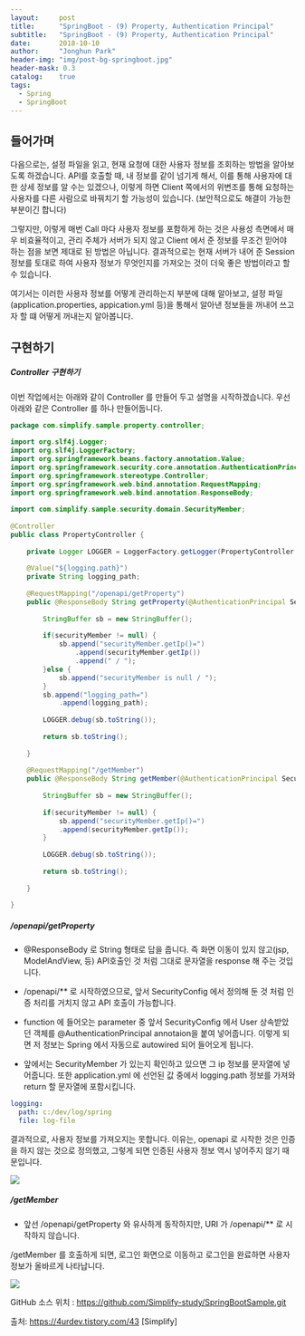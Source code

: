 ```yaml
---
layout:     post
title:      "SpringBoot - (9) Property, Authentication Principal"
subtitle:   "SpringBoot - (9) Property, Authentication Principal"
date:       2018-10-10
author:     "Jonghun Park"
header-img: "img/post-bg-springboot.jpg"
header-mask: 0.3
catalog:    true
tags:
  - Spring
  - SpringBoot
---
```


## 들어가며

다음으로는, 설정 파일을 읽고, 현재 요청에 대한 사용자 정보를 조회하는 방법을 알아보도록 하겠습니다. API를 호출할 때, 내 정보를 같이 넘기게 해서, 이를 통해 사용자에 대한 상세 정보를 알 수는 있겠으나, 이렇게 하면 Client 쪽에서의 위변조를 통해 요청하는 사용자를 다른 사람으로 바꿔치기 할 가능성이 있습니다. (보안적으로도 해결이 가능한 부분이긴 합니다)


그렇지만, 이렇게 매번 Call 마다 사용자 정보를 포함하게 하는 것은 사용성 측면에서 매우 비효율적이고, 관리 주체가 서버가 되지 않고 Client 에서 준 정보를 무조건 믿어야 하는 점을 보면 제대로 된 방법은 아닙니다. 결과적으로는 현재 서버가 내어 준 Session 정보를 토대로 하여 사용자 정보가 무엇인지를 가져오는 것이 더욱 좋은 방법이라고 할 수 있습니다. 

여기서는 이러한 사용자 정보를 어떻게 관리하는지 부분에 대해 알아보고, 설정 파일(application.properties, appication.yml 등)을 통해서 알아낸 정보들을 꺼내어 쓰고자 할 떄 어떻게 꺼내는지 알아봅니다.

## 구현하기

##### Controller 구현하기

이번 작업에서는 아래와 같이 Controller 를 만들어 두고 설명을 시작하겠습니다. 우선 아래와 같은 Controller 를 하나 만들어둡니다.

```java
package com.simplify.sample.property.controller;
 
import org.slf4j.Logger;
import org.slf4j.LoggerFactory;
import org.springframework.beans.factory.annotation.Value;
import org.springframework.security.core.annotation.AuthenticationPrincipal;
import org.springframework.stereotype.Controller;
import org.springframework.web.bind.annotation.RequestMapping;
import org.springframework.web.bind.annotation.ResponseBody;
 
import com.simplify.sample.security.domain.SecurityMember;
 
@Controller
public class PropertyController {
 
    private Logger LOGGER = LoggerFactory.getLogger(PropertyController.class);
    
    @Value("${logging.path}")
    private String logging_path;
    
    @RequestMapping("/openapi/getProperty")
    public @ResponseBody String getProperty(@AuthenticationPrincipal SecurityMember securityMember) {
        
        StringBuffer sb = new StringBuffer();
        
        if(securityMember != null) {
            sb.append("securityMember.getIp()=")
                .append(securityMember.getIp())
                .append(" / ");
        }else {
            sb.append("securityMember is null / ");
        }
        sb.append("logging_path=")
            .append(logging_path);
        
        LOGGER.debug(sb.toString());
        
        return sb.toString();
        
    }
    
    @RequestMapping("/getMember")
    public @ResponseBody String getMember(@AuthenticationPrincipal SecurityMember securityMember) {
        
        StringBuffer sb = new StringBuffer();
        
        if(securityMember != null) {
            sb.append("securityMember.getIp()=")
            .append(securityMember.getIp());
        }
        
        LOGGER.debug(sb.toString());
        
        return sb.toString();
        
    }
    
}
```

##### /openapi/getProperty

- @ResponseBody 로 String 형태로 답을 줍니다. 즉 화면 이동이 있지 않고(jsp, ModelAndView, 등) API호출인 것 처럼 그대로 문자열을 response 해 주는 것입니다. 

- /openapi/** 로 시작하였으므로, 앞서 SecurityConfig 에서 정의해 둔 것 처럼 인증 처리를 거치지 않고 API 호출이 가능합니다. 

- function 에 들어오는 parameter 중 앞서 SecurityConfig 에서 User 상속받았던 객체를 @AuthenticationPrincipal annotaion을 붙여 넣어줍니다. 이렇게 되면 저 정보는 Spring 에서 자동으로 autowired 되어 들어오게 됩니다.

- 앞에서는 SecurityMember 가 있는지 확인하고 있으면 그 ip 정보를 문자열에 넣어줍니다. 또한 application.yml 에 선언된 값 중에서 logging.path 정보를 가져와 return 할 문자열에 포함시킵니다. 


```yml
logging:
  path: c:/dev/log/spring
  file: log-file  
```

결과적으로, 사용자 정보를 가져오지는 못합니다. 이유는, openapi 로 시작한 것은 인증을 하지 않는 것으로 정의했고, 그렇게 되면 인증된 사용자 정보 역시 넣어주지 않기 때문입니다. 

![](/blog/img/post/2018-10-10-spring-boot-09-property-auth-principal/spring-boot-09-property-auth-principal-00001.png)

##### /getMember

- 앞선 /openapi/getProperty 와 유사하게 동작하지만, URI 가 /openapi/** 로 시작하지 않습니다. 

/getMember 를 호출하게 되면, 로그인 화면으로 이동하고 로그인을 완료하면 사용자 정보가 올바르게 나타납니다. 

![](/blog/img/post/2018-10-10-spring-boot-09-property-auth-principal/spring-boot-09-property-auth-principal-00002.png)


GitHub 소스 위치 : https://github.com/Simplify-study/SpringBootSample.git

출처: https://4urdev.tistory.com/43 [Simplify]